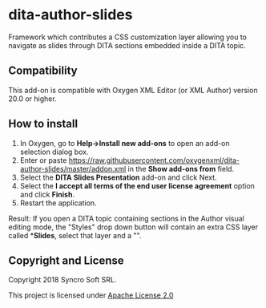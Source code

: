 # dita-author-slides
Framework which contributes a CSS customization layer allowing you to navigate as slides through DITA sections embedded inside a DITA topic.

## Compatibility
This add-on is compatible with Oxygen XML Editor (or XML Author) version 20.0 or higher. 

## How to install

1. In Oxygen, go to **Help->Install new add-ons** to open an add-on selection dialog box.
2. Enter or paste https://raw.githubusercontent.com/oxygenxml/dita-author-slides/master/addon.xml in the **Show add-ons from** field.
3. Select the **DITA Slides Presentation** add-on and click Next.
4. Select the **I accept all terms of the end user license agreement** option and click **Finish**.
5. Restart the application.

Result: If you open a DITA topic containing sections in the Author visual editing mode, the "Styles" drop down button will contain an extra CSS layer called ***Slides**, select that layer and a "".

Copyright and License
---------------------
Copyright 2018 Syncro Soft SRL.

This project is licensed under [Apache License 2.0](https://github.com/oxygenxml/dita-author-slides/blob/master/LICENSE)
